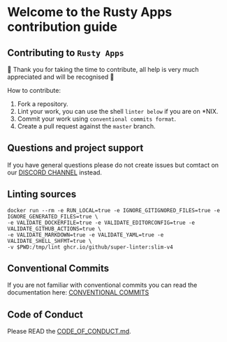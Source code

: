 # Welcome to the Rusty Apps contribution guide

## Contributing to `Rusty Apps`

:star2: Thank you for taking the time to contribute, all help is very much appreciated and will be recognised :star2:

How to contribute:

1. Fork a repository.
2. Lint your work, you can use the shell `linter below` if you are on \*NIX.
3. Commit your work using `conventional commits format`.
4. Create a pull request against the `master` branch.

## Questions and project support

If you have general questions please do not create issues but comtact on our [DISCORD CHANNEL](https://discord.gg/k8aejMjKjs) instead.

## Linting sources

```shell
docker run --rm -e RUN_LOCAL=true -e IGNORE_GITIGNORED_FILES=true -e IGNORE_GENERATED_FILES=true \
-e VALIDATE_DOCKERFILE=true -e VALIDATE_EDITORCONFIG=true -e VALIDATE_GITHUB_ACTIONS=true \
-e VALIDATE_MARKDOWN=true -e VALIDATE_YAML=true -e VALIDATE_SHELL_SHFMT=true \
-v $PWD:/tmp/lint ghcr.io/github/super-linter:slim-v4
```

## Conventional Commits

If you are not familiar with conventional commits you can read the documentation here: [CONVENTIONAL COMMITS](https://conventionalcommits.org)

## Code of Conduct

Please READ the [CODE_OF_CONDUCT.md](CODE_OF_CONDUCT.md).
